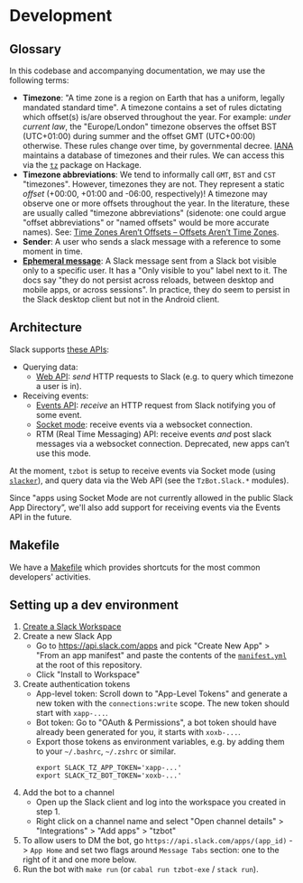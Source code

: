 <!--
-- SPDX-FileCopyrightText: 2022 Serokell <https://serokell.io/>
--
-- SPDX-License-Identifier: MPL-2.0
-->

# Development

## Glossary

In this codebase and accompanying documentation, we may use the following terms:

* **Timezone**:
  "A time zone is a region on Earth that has a uniform, legally mandated standard time".
  A timezone contains a set of rules dictating which offset(s) is/are observed throughout the year.
  For example: *under current law*, the "Europe/London" timezone observes the offset BST (UTC+01:00) during
  summer and the offset GMT (UTC+00:00) otherwise.
  These rules change over time, by governmental decree.
  [IANA](http://www.iana.org/time-zones) maintains a database of timezones and their rules.
  We can access this via the [`tz`][tzlabel] package on Hackage.
* **Timezone abbreviations**:
  We tend to informally call `GMT`, `BST` and `CST` "timezones".
  However, timezones they are not.
  They represent a static *offset* (+00:00, +01:00 and -06:00, respectively)!
  A timezone may observe one or more offsets throughout the year.
  In the literature, these are usually called "timezone abbreviations"
  (sidenote: one could argue "offset abbreviations" or "named offsets" would be more accurate names).
  See: [Time Zones Aren’t Offsets – Offsets Aren’t Time Zones][time-zones-offsets].
* **Sender**:
  A user who sends a slack message with a reference to some moment in time.
* **[Ephemeral message](https://api.slack.com/messaging/managing#ephemeral)**:
  A Slack message sent from a Slack bot visible only to a specific user.
  It has a "Only visible to you" label next to it.
  The docs say "they do not persist across reloads, between desktop and mobile apps, or across sessions".
  In practice, they do seem to persist in the Slack desktop client but not in the Android client.

## Architecture

Slack supports [these APIs](https://api.slack.com/apis/connections):

* Querying data:
    * [Web API](https://api.slack.com/web):
      *send* HTTP requests to Slack (e.g. to query which timezone a user is in).
* Receiving events:
    * [Events API](https://api.slack.com/apis/connections/events-api):
      *receive* an HTTP request from Slack notifying you of some event.
    * [Socket mode](https://api.slack.com/apis/connections/socket):
      receive events via a websocket connection.
    * RTM (Real Time Messaging) API:
      receive events *and* post slack messages via a websocket connection.
      Deprecated, new apps can’t use this mode.

At the moment, `tzbot` is setup to receive events via Socket mode (using [`slacker`](https://github.com/velveteer/slacker)),
and query data via the Web API (see the `TzBot.Slack.*` modules).

Since "apps using Socket Mode are not currently allowed in the public Slack App Directory”,
we'll also add support for receiving events via the Events API in the future.

## Makefile

We have a [Makefile](/Makefile) which provides shortcuts for the most
common developers' activities.

## Setting up a dev environment

1. [Create a Slack Workspace](https://slack.com/get-started#/createnew)
1. Create a new Slack App
    * Go to <https://api.slack.com/apps> and pick "Create New App" > "From an app manifest"
      and paste the contents of the [`manifest.yml`](../manifest.yml) at the root of this repository.
    * Click "Install to Workspace"
1. Create authentication tokens
    * App-level token: Scroll down to "App-Level Tokens" and generate a new token
      with the `connections:write` scope. The new token should start with `xapp-...`.
    * Bot token: Go to "OAuth & Permissions", a bot token should have
      already been generated for you, it starts with `xoxb-...`.
    * Export those tokens as environment variables, e.g. by adding
      them to your `~/.bashrc`, `~/.zshrc` or similar.
      ```
      export SLACK_TZ_APP_TOKEN='xapp-...'
      export SLACK_TZ_BOT_TOKEN='xoxb-...'
      ```
1. Add the bot to a channel
    * Open up the Slack client and log into the workspace you created in step 1.
    * Right click on a channel name and select
      "Open channel details" > "Integrations" > "Add apps" > "tzbot"
1. To allow users to DM the bot, go `https://api.slack.com/apps/(app_id)` -> `App Home`
   and set two flags around `Message Tabs` section: one to the right of it and one more below.
1. Run the bot with `make run` (or `cabal run tzbot-exe` / `stack run`).

 [time-zones-offsets]: https://spin.atomicobject.com/2016/07/06/time-zones-offsets/
 [tzlabel]: https://hackage.haskell.org/package/tz-0.1.3.6/docs/Data-Time-Zones-All.html#t:TZLabel
